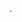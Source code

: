 <!--META {"title":"Nerf Gun","tags":["showcase"],"createDate":1486910648716,"updateDate":1486910648716} -->
.